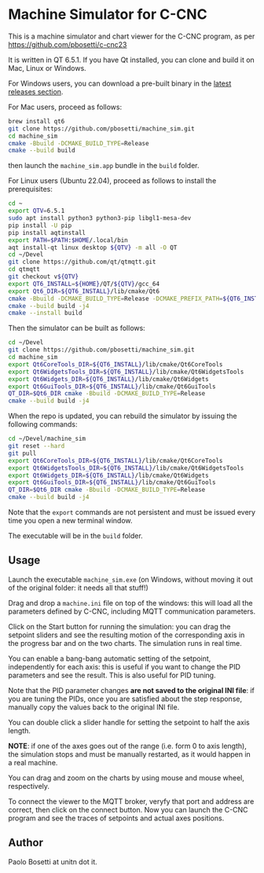 # Machine Simulator for C-CNC

This is a machine simulator and chart viewer for the C-CNC program, as per <https://github.com/pbosetti/c-cnc23>

It is written in QT 6.5.1. If you have Qt installed, you can clone and build it on Mac, Linux or Windows.

For Windows users, you can download a pre-built binary in the [latest releases section](https://github.com/pbosetti/machine_sim/releases).

For Mac users, proceed as follows:

```bash
brew install qt6
git clone https://github.com/pbosetti/machine_sim.git
cd machine_sim
cmake -Bbuild -DCMAKE_BUILD_TYPE=Release
cmake --build build
```

then launch the `machine_sim.app` bundle in the `build` folder.

For Linux users (Ubuntu 22.04), proceed as follows to install the prerequisites:

```bash
cd ~
export QTV=6.5.1
sudo apt install python3 python3-pip libgl1-mesa-dev
pip install -U pip
pip install aqtinstall
export PATH=$PATH:$HOME/.local/bin
aqt install-qt linux desktop ${QTV} -m all -O QT
cd ~/Devel
git clone https://github.com/qt/qtmqtt.git
cd qtmqtt
git checkout v${QTV}
export QT6_INSTALL=${HOME}/QT/${QTV}/gcc_64
export Qt6_DIR=${QT6_INSTALL}/lib/cmake/Qt6
cmake -Bbuild -DCMAKE_BUILD_TYPE=Release -DCMAKE_PREFIX_PATH=${QT6_INSTALL}
cmake --build build -j4
cmake --install build
```

Then the simulator can be built as follows:

```bash
cd ~/Devel
git clone https://github.com/pbosetti/machine_sim.git
cd machine_sim
export Qt6CoreTools_DIR=${QT6_INSTALL}/lib/cmake/Qt6CoreTools
export Qt6WidgetsTools_DIR=${QT6_INSTALL}/lib/cmake/Qt6WidgetsTools
export Qt6Widgets_DIR=${QT6_INSTALL}/lib/cmake/Qt6Widgets
export Qt6GuiTools_DIR=${QT6_INSTALL}/lib/cmake/Qt6GuiTools
QT_DIR=$Qt6_DIR cmake -Bbuild -DCMAKE_BUILD_TYPE=Release
cmake --build build -j4
```

When the repo is updated, you can rebuild the simulator by issuing the following commands:

```bash
cd ~/Devel/machine_sim
git reset --hard
git pull
export Qt6CoreTools_DIR=${QT6_INSTALL}/lib/cmake/Qt6CoreTools
export Qt6WidgetsTools_DIR=${QT6_INSTALL}/lib/cmake/Qt6WidgetsTools
export Qt6Widgets_DIR=${QT6_INSTALL}/lib/cmake/Qt6Widgets
export Qt6GuiTools_DIR=${QT6_INSTALL}/lib/cmake/Qt6GuiTools
QT_DIR=$Qt6_DIR cmake -Bbuild -DCMAKE_BUILD_TYPE=Release
cmake --build build -j4
```

Note that the `export` commands are not persistent and must be issued every time you open a new terminal window.

The executable will be in the `build` folder.


## Usage

Launch the executable `machine_sim.exe` (on Windows, without moving it out of the original folder: it needs all that stuff!)

Drag and drop a `machine.ini` file on top of the windows: this will load all the parameters defined by C-CNC, including MQTT communication parameters.

Click on the Start button for running the simulation: you can drag the setpoint sliders and see the resulting motion of the corresponding axis in the progress bar and on the two charts. The simulation runs in real time.

You can enable a bang-bang automatic setting of the setpoint, independently for each axis: this is useful if you want to change the PID parameters and see the result. This is also useful for PID tuning.

Note that the PID parameter changes **are not saved to the original INI file**: if you are tuning the PIDs, once you are satisfied about the step response, manually copy the values back to the original INI file.

You can double click a slider handle for setting the setpoint to half the axis length.

**NOTE**: if one of the axes goes out of the range (i.e. form 0 to axis length), the simulation stops and must be manually restarted, as it would happen in a real machine.

You can drag and zoom on the charts by using mouse and mouse wheel, respectively.

To connect the viewer to the MQTT broker, veryfy that port and address are correct, then click on the connect button. Now you can launch the C-CNC program and see the traces of setpoints and actual axes positions.



## Author

Paolo Bosetti at unitn dot it.